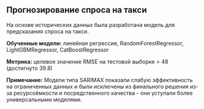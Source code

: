 ## Прогнозирование спроса на такси

На основе исторических данных была разработана модель для предсказания спроса на такси. 

**Обученные модели:** линейная регрессия, RandomForestRegressor, LightGBMRegressor, CatBoostRegressor

**Метрика:** целевое значение RMSE на тестовой выборке > 48 (достигнуто 39.8)

**Примечание:** Модели типа SARIMAX показали слабую эффективность на ограниченных данных и были исключены из финального решения из-за ресурсоёмкости и посредственного качества - они уступали более универсальными моделями.
